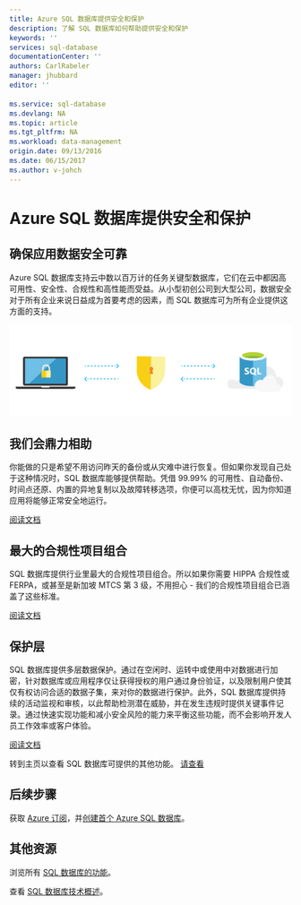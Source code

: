 ```yaml
---
title: Azure SQL 数据库提供安全和保护
description: 了解 SQL 数据库如何帮助提供安全和保护
keywords: ''
services: sql-database
documentationCenter: ''
authors: CarlRabeler
manager: jhubbard
editor: ''

ms.service: sql-database
ms.devlang: NA
ms.topic: article
ms.tgt_pltfrm: NA
ms.workload: data-management
origin.date: 09/13/2016
ms.date: 06/15/2017
ms.author: v-johch
---
```


# Azure SQL 数据库提供安全和保护

## 确保应用数据安全可靠

Azure SQL 数据库支持云中数以百万计的任务关键型数据库，它们在云中都因高可用性、安全性、合规性和高性能而受益。从小型初创公司到大型公司，数据安全对于所有企业来说日益成为首要考虑的因素，而 SQL 数据库可为所有企业提供这方面的支持。

![帮助提供安全和保护](./media/sql-database-helps-secures-and-protects/sql-database-helps-secures-and-protects.png)

## 我们会鼎力相助

你能做的只是希望不用访问昨天的备份或从灾难中进行恢复。但如果你发现自己处于这种情况时，SQL 数据库能够提供帮助。凭借 99.99% 的可用性、自动备份、时间点还原、内置的异地复制以及故障转移选项，你便可以高枕无忧，因为你知道应用将能够正常安全地运行。

[阅读文档](./sql-database-business-continuity.md)

## 最大的合规性项目组合

SQL 数据库提供行业里最大的合规性项目组合。所以如果你需要 HIPPA 合规性或 FERPA，或甚至是新加坡 MTCS 第 3 级，不用担心 - 我们的合规性项目组合已涵盖了这些标准。

[阅读文档](https://www.trustcenter.cn/zh-cn/compliance/default.html)

## 保护层

SQL 数据库提供多层数据保护。通过在空闲时、运转中或使用中对数据进行加密，针对数据库或应用程序仅让获得授权的用户通过身份验证，以及限制用户使其仅有权访问合适的数据子集，来对你的数据进行保护。此外，SQL 数据库提供持续的活动监视和审核，以此帮助检测潜在威胁，并在发生违规时提供关键事件记录。通过快速实现功能和减小安全风险的能力来平衡这些功能，而不会影响开发人员工作效率或客户体验。

[阅读文档](http://go.microsoft.com/fwlink/?LinkID=787593)

转到主页以查看 SQL 数据库可提供的其他功能。
[请查看](https://www.azure.cn/home/features/sql-database/)

## 后续步骤

获取 [Azure 订阅](https://www.azure.cn/pricing/1rmb-trial)，并[创建首个 Azure SQL 数据库](./sql-database-get-started.md)。

## 其他资源

浏览所有 [SQL 数据库的功能](https://www.azure.cn/home/features/sql-database/)。

查看 [SQL 数据库技术概述](./sql-database-technical-overview.md)。

<!---HONumber=Mooncake_Quality_Review_1215_2016-->